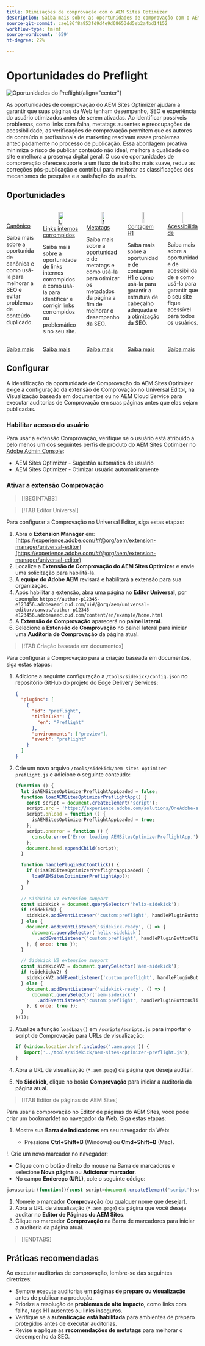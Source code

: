 ```yaml
---
title: Otimizações de comprovação com o AEM Sites Optimizer
description: Saiba mais sobre as oportunidades de comprovação com o AEM Sites Optimizer.
source-git-commit: cae186f8a953fd9d4e9d68653dd5eb2a4bd14152
workflow-type: tm+mt
source-wordcount: '659'
ht-degree: 22%

---
```



# Oportunidades do Preflight

![Oportunidades do Preflight](./assets/preflight/hero.png){align="center"}

As oportunidades de comprovação do AEM Sites Optimizer ajudam a garantir que suas páginas da Web tenham desempenho, SEO e experiência do usuário otimizados antes de serem ativadas. Ao identificar possíveis problemas, como links com falha, metatags ausentes e preocupações de acessibilidade, as verificações de comprovação permitem que os autores de conteúdo e profissionais de marketing resolvam esses problemas antecipadamente no processo de publicação. Essa abordagem proativa minimiza o risco de publicar conteúdo não ideal, melhora a qualidade do site e melhora a presença digital geral. O uso de oportunidades de comprovação oferece suporte a um fluxo de trabalho mais suave, reduz as correções pós-publicação e contribui para melhorar as classificações dos mecanismos de pesquisa e a satisfação do usuário.

## Oportunidades

<!-- CARDS

* ../documentation/opportunities/invalid-or-missing-metadata.md
  {title=Canonical}
  {image=../assets/common/card-link.png}
* ../documentation/opportunities/broken-internal-links.md
  {title=Broken Internal Links}
  {image=../assets/common/card-link.png}
* ../documentation/opportunities/invalid-or-missing-metadata.md
  {title=Metatags}
  {image=../assets/common/card-code.png}
* ../documentation/opportunities/invalid-or-missing-metadata.md
  {title=H1 count}
  {image=../assets/common/card-code.png}
* ../documentation/opportunities/accessibility-issues.md
  {title=Accessibility}
  {image=../assets/common/card-puzzle.png}

-->
<!-- START CARDS HTML - DO NOT MODIFY BY HAND -->
<div class="columns">
    <div class="column is-half-tablet is-half-desktop is-one-third-widescreen" aria-label="Canonical">
        <div class="card" style="height: 100%; display: flex; flex-direction: column; height: 100%;">
            <div class="card-image">
                <figure class="image x-is-16by9">
                    <a href="../documentation/opportunities/invalid-or-missing-metadata.md" title="Canônico" target="_blank" rel="referrer">
                        <img class="is-bordered-r-small" src="../assets/common/card-link.png" alt="Canônico"
                             style="width: 100%; aspect-ratio: 16 / 9; object-fit: cover; overflow: hidden; display: block; margin: auto;">
                    </a>
                </figure>
            </div>
            <div class="card-content is-padded-small" style="display: flex; flex-direction: column; flex-grow: 1; justify-content: space-between;">
                <div class="top-card-content">
                    <p class="headline is-size-6 has-text-weight-bold">
                        <a href="../documentation/opportunities/invalid-or-missing-metadata.md" target="_blank" rel="referrer" title="Canônico">Canônico</a>
                    </p>
                    <p class="is-size-6">Saiba mais sobre a oportunidade canônica e como usá-la para melhorar a SEO e evitar problemas de conteúdo duplicado.</p>
                </div>
                <a href="../documentation/opportunities/invalid-or-missing-metadata.md" target="_blank" rel="referrer" class="spectrum-Button spectrum-Button--outline spectrum-Button--primary spectrum-Button--sizeM" style="align-self: flex-start; margin-top: 1rem;">
                    <span class="spectrum-Button-label has-no-wrap has-text-weight-bold">Saiba mais</span>
                </a>
            </div>
        </div>
    </div>
    <div class="column is-half-tablet is-half-desktop is-one-third-widescreen" aria-label="Broken Internal Links">
        <div class="card" style="height: 100%; display: flex; flex-direction: column; height: 100%;">
            <div class="card-image">
                <figure class="image x-is-16by9">
                    <a href="../documentation/opportunities/broken-internal-links.md" title="Links internos corrompidos" target="_blank" rel="referrer">
                        <img class="is-bordered-r-small" src="../assets/common/card-link.png" alt="Links internos corrompidos"
                             style="width: 100%; aspect-ratio: 16 / 9; object-fit: cover; overflow: hidden; display: block; margin: auto;">
                    </a>
                </figure>
            </div>
            <div class="card-content is-padded-small" style="display: flex; flex-direction: column; flex-grow: 1; justify-content: space-between;">
                <div class="top-card-content">
                    <p class="headline is-size-6 has-text-weight-bold">
                        <a href="../documentation/opportunities/broken-internal-links.md" target="_blank" rel="referrer" title="Links internos corrompidos">Links internos corrompidos</a>
                    </p>
                    <p class="is-size-6">Saiba mais sobre a oportunidade de links internos corrompidos e como usá-la para identificar e corrigir links corrompidos ou problemáticos no seu site.</p>
                </div>
                <a href="../documentation/opportunities/broken-internal-links.md" target="_blank" rel="referrer" class="spectrum-Button spectrum-Button--outline spectrum-Button--primary spectrum-Button--sizeM" style="align-self: flex-start; margin-top: 1rem;">
                    <span class="spectrum-Button-label has-no-wrap has-text-weight-bold">Saiba mais</span>
                </a>
            </div>
        </div>
    </div>
    <div class="column is-half-tablet is-half-desktop is-one-third-widescreen" aria-label="Metatags">
        <div class="card" style="height: 100%; display: flex; flex-direction: column; height: 100%;">
            <div class="card-image">
                <figure class="image x-is-16by9">
                    <a href="../documentation/opportunities/invalid-or-missing-metadata.md" title="Metatags" target="_blank" rel="referrer">
                        <img class="is-bordered-r-small" src="../assets/common/card-code.png" alt="Metatags"
                             style="width: 100%; aspect-ratio: 16 / 9; object-fit: cover; overflow: hidden; display: block; margin: auto;">
                    </a>
                </figure>
            </div>
            <div class="card-content is-padded-small" style="display: flex; flex-direction: column; flex-grow: 1; justify-content: space-between;">
                <div class="top-card-content">
                    <p class="headline is-size-6 has-text-weight-bold">
                        <a href="../documentation/opportunities/invalid-or-missing-metadata.md" target="_blank" rel="referrer" title="Metatags">Metatags</a>
                    </p>
                    <p class="is-size-6">Saiba mais sobre a oportunidade de metatags e como usá-la para otimizar os metadados da página a fim de melhorar o desempenho da SEO.</p>
                </div>
                <a href="../documentation/opportunities/invalid-or-missing-metadata.md" target="_blank" rel="referrer" class="spectrum-Button spectrum-Button--outline spectrum-Button--primary spectrum-Button--sizeM" style="align-self: flex-start; margin-top: 1rem;">
                    <span class="spectrum-Button-label has-no-wrap has-text-weight-bold">Saiba mais</span>
                </a>
            </div>
        </div>
    </div>
    <div class="column is-half-tablet is-half-desktop is-one-third-widescreen" aria-label="H1 count">
        <div class="card" style="height: 100%; display: flex; flex-direction: column; height: 100%;">
            <div class="card-image">
                <figure class="image x-is-16by9">
                    <a href="../documentation/opportunities/invalid-or-missing-metadata.md" title="Contagem H1" target="_blank" rel="referrer">
                        <img class="is-bordered-r-small" src="../assets/common/card-code.png" alt="Contagem H1"
                             style="width: 100%; aspect-ratio: 16 / 9; object-fit: cover; overflow: hidden; display: block; margin: auto;">
                    </a>
                </figure>
            </div>
            <div class="card-content is-padded-small" style="display: flex; flex-direction: column; flex-grow: 1; justify-content: space-between;">
                <div class="top-card-content">
                    <p class="headline is-size-6 has-text-weight-bold">
                        <a href="../documentation/opportunities/invalid-or-missing-metadata.md" target="_blank" rel="referrer" title="Contagem H1">Contagem H1</a>
                    </p>
                    <p class="is-size-6">Saiba mais sobre a oportunidade de contagem H1 e como usá-la para garantir a estrutura de cabeçalho adequada e a otimização da SEO.</p>
                </div>
                <a href="../documentation/opportunities/invalid-or-missing-metadata.md" target="_blank" rel="referrer" class="spectrum-Button spectrum-Button--outline spectrum-Button--primary spectrum-Button--sizeM" style="align-self: flex-start; margin-top: 1rem;">
                    <span class="spectrum-Button-label has-no-wrap has-text-weight-bold">Saiba mais</span>
                </a>
            </div>
        </div>
    </div>
    <div class="column is-half-tablet is-half-desktop is-one-third-widescreen" aria-label="Accessibility">
        <div class="card" style="height: 100%; display: flex; flex-direction: column; height: 100%;">
            <div class="card-image">
                <figure class="image x-is-16by9">
                    <a href="../documentation/opportunities/accessibility-issues.md" title="Acessibilidade" target="_blank" rel="referrer">
                        <img class="is-bordered-r-small" src="../assets/common/card-puzzle.png" alt="Acessibilidade"
                             style="width: 100%; aspect-ratio: 16 / 9; object-fit: cover; overflow: hidden; display: block; margin: auto;">
                    </a>
                </figure>
            </div>
            <div class="card-content is-padded-small" style="display: flex; flex-direction: column; flex-grow: 1; justify-content: space-between;">
                <div class="top-card-content">
                    <p class="headline is-size-6 has-text-weight-bold">
                        <a href="../documentation/opportunities/accessibility-issues.md" target="_blank" rel="referrer" title="Acessibilidade">Acessibilidade</a>
                    </p>
                    <p class="is-size-6">Saiba mais sobre a oportunidade de acessibilidade e como usá-la para garantir que o seu site fique acessível para todos os usuários.</p>
                </div>
                <a href="../documentation/opportunities/accessibility-issues.md" target="_blank" rel="referrer" class="spectrum-Button spectrum-Button--outline spectrum-Button--primary spectrum-Button--sizeM" style="align-self: flex-start; margin-top: 1rem;">
                    <span class="spectrum-Button-label has-no-wrap has-text-weight-bold">Saiba mais</span>
                </a>
            </div>
        </div>
    </div>

</div>
<!-- END CARDS HTML - DO NOT MODIFY BY HAND -->

## Configurar

A identificação da oportunidade de Comprovação do AEM Sites Optimizer exige a configuração da extensão de Comprovação no Universal Editor, na Visualização baseada em documentos ou no AEM Cloud Service para executar auditorias de Comprovação em suas páginas antes que elas sejam publicadas.

### Habilitar acesso do usuário

Para usar a extensão Comprovação, verifique se o usuário está atribuído a pelo menos um dos seguintes perfis de produto do AEM Sites Optimizer no [Adobe Admin Console](https://adminconsole.adobe.com):

* AEM Sites Optimizer - Sugestão automática de usuário
* AEM Sites Optimizer - Otimizar usuário automaticamente

### Ativar a extensão Comprovação

>[!BEGINTABS]

>[!TAB Editor Universal]

Para configurar a Comprovação no Universal Editor, siga estas etapas:

1. Abra o **Extension Manager** em:
   [https://experience.adobe.com/#/@org/aem/extension-manager/universal-editor](https://experience.adobe.com/#/@org/aem/extension-manager/universal-editor)
1. Localize a **Extensão de Comprovação do AEM Sites Optimizer** e envie uma solicitação para habilitá-la.
1. A **equipe do Adobe AEM** revisará e habilitará a extensão para sua organização.
1. Após habilitar a extensão, abra uma página no **Editor Universal**, por exemplo:
   `https://author-p12345-e123456.adobeaemcloud.com/ui#/@org/aem/universal-editor/canvas/author-p12345-e123456.adobeaemcloud.com/content/en/example/home.html`
1. A **Extensão de Comprovação** aparecerá no **painel lateral**.
1. Selecione a **Extensão de Comprovação** no painel lateral para iniciar uma **Auditoria de Comprovação** da página atual.

>[!TAB Criação baseada em documentos]

Para configurar a Comprovação para a criação baseada em documentos, siga estas etapas:

1. Adicione a seguinte configuração a `/tools/sidekick/config.json` no repositório GitHub do projeto do Edge Delivery Services:

   ```json
   {
     "plugins": [
       {
         "id": "preflight",
         "titleI18n": {
           "en": "Preflight"
         },
         "environments": ["preview"],
         "event": "preflight"
       }
     ]
   }
   ```

1. Crie um novo arquivo `/tools/sidekick/aem-sites-optimizer-preflight.js` e adicione o seguinte conteúdo:

   ```javascript
   (function () {
     let isAEMSitesOptimizerPreflightAppLoaded = false;
     function loadAEMSitesOptimizerPreflightApp() {
       const script = document.createElement('script');
       script.src = 'https://experience.adobe.com/solutions/OneAdobe-aem-sites-optimizer-preflight-mfe/static-assets/resources/sidekick/client.js?source=plugin';
       script.onload = function () {
         isAEMSitesOptimizerPreflightAppLoaded = true;
       };
       script.onerror = function () {
         console.error('Error loading AEMSitesOptimizerPreflightApp.');
       };
       document.head.appendChild(script);
     }
   
     function handlePluginButtonClick() {
       if (!isAEMSitesOptimizerPreflightAppLoaded) {
         loadAEMSitesOptimizerPreflightApp();
       }
     }
   
     // Sidekick V1 extension support
     const sidekick = document.querySelector('helix-sidekick');
     if (sidekick) {
       sidekick.addEventListener('custom:preflight', handlePluginButtonClick);
     } else {
       document.addEventListener('sidekick-ready', () => {
         document.querySelector('helix-sidekick')
           .addEventListener('custom:preflight', handlePluginButtonClick);
       }, { once: true });
     }
   
     // Sidekick V2 extension support
     const sidekickV2 = document.querySelector('aem-sidekick');
     if (sidekickV2) {
       sidekickV2.addEventListener('custom:preflight', handlePluginButtonClick);
     } else {
       document.addEventListener('sidekick-ready', () => {
         document.querySelector('aem-sidekick')
           .addEventListener('custom:preflight', handlePluginButtonClick);
       }, { once: true });
     }
   }());
   ```

1. Atualize a função `loadLazy()` em `/scripts/scripts.js` para importar o script de Comprovação para URLs de visualização:

   ```javascript
   if (window.location.href.includes('.aem.page')) {
      import('../tools/sidekick/aem-sites-optimizer-preflight.js');
   }
   ```

1. Abra a URL de visualização (`*.aem.page`) da página que deseja auditar.
1. No **Sidekick**, clique no botão **Comprovação** para iniciar a auditoria da página atual.

>[!TAB Editor de páginas do AEM Sites]

Para usar a comprovação no Editor de páginas do AEM Sites, você pode criar um bookmarklet no navegador da Web. Siga estas etapas:

1. Mostre sua **Barra de Indicadores** em seu navegador da Web:

   * Pressione **Ctrl+Shift+B** (Windows) ou **Cmd+Shift+B** (Mac).

!. Crie um novo marcador no navegador:

* Clique com o botão direito do mouse na Barra de marcadores e selecione **Nova página** ou **Adicionar marcador**.
* No campo **Endereço (URL)**, cole o seguinte código:

```javascript
javascript:(function(){const script=document.createElement('script');script.src='https://experience.adobe.com/solutions/OneAdobe-aem-sites-optimizer-preflight-mfe/static-assets/resources/sidekick/client.js?source=bookmarklet&target-source=aem-cloud-service';document.head.appendChild(script);})();
```

1. Nomeie o marcador **Comprovação** (ou qualquer nome que desejar).
1. Abra a URL de visualização (`*.aem.page`) da página que você deseja auditar no **Editor de Páginas do AEM Sites**.
1. Clique no marcador **Comprovação** na Barra de marcadores para iniciar a auditoria da página atual.

>[!ENDTABS]

## Práticas recomendadas

Ao executar auditorias de comprovação, lembre-se das seguintes diretrizes:

* Sempre execute auditorias em **páginas de preparo ou visualização** antes de publicar na produção.
* Priorize a resolução de **problemas de alto impacto**, como links com falha, tags H1 ausentes ou links inseguros.
* Verifique se a **autenticação está habilitada** para ambientes de preparo protegidos antes de executar auditorias.
* Revise e aplique as **recomendações de metatags** para melhorar o desempenho da SEO.
